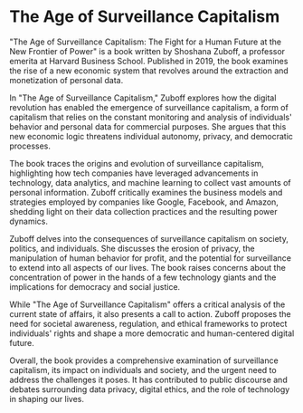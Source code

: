 # The Age of Surveillance Capitalism

"The Age of Surveillance Capitalism: The Fight for a Human Future at the New Frontier of Power" is a book written by Shoshana Zuboff, a professor emerita at Harvard Business School. Published in 2019, the book examines the rise of a new economic system that revolves around the extraction and monetization of personal data.

In "The Age of Surveillance Capitalism," Zuboff explores how the digital revolution has enabled the emergence of surveillance capitalism, a form of capitalism that relies on the constant monitoring and analysis of individuals' behavior and personal data for commercial purposes. She argues that this new economic logic threatens individual autonomy, privacy, and democratic processes.

The book traces the origins and evolution of surveillance capitalism, highlighting how tech companies have leveraged advancements in technology, data analytics, and machine learning to collect vast amounts of personal information. Zuboff critically examines the business models and strategies employed by companies like Google, Facebook, and Amazon, shedding light on their data collection practices and the resulting power dynamics.

Zuboff delves into the consequences of surveillance capitalism on society, politics, and individuals. She discusses the erosion of privacy, the manipulation of human behavior for profit, and the potential for surveillance to extend into all aspects of our lives. The book raises concerns about the concentration of power in the hands of a few technology giants and the implications for democracy and social justice.

While "The Age of Surveillance Capitalism" offers a critical analysis of the current state of affairs, it also presents a call to action. Zuboff proposes the need for societal awareness, regulation, and ethical frameworks to protect individuals' rights and shape a more democratic and human-centered digital future.

Overall, the book provides a comprehensive examination of surveillance capitalism, its impact on individuals and society, and the urgent need to address the challenges it poses. It has contributed to public discourse and debates surrounding data privacy, digital ethics, and the role of technology in shaping our lives.